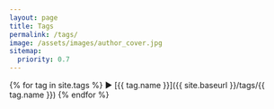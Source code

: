 ```yaml
---
layout: page
title: Tags
permalink: /tags/
image: /assets/images/author_cover.jpg
sitemap:
  priority: 0.7
---
```

{% for tag in site.tags %}
▶ [{{ tag.name }}]({{ site.baseurl }}/tags/{{ tag.name }})
{% endfor %}
